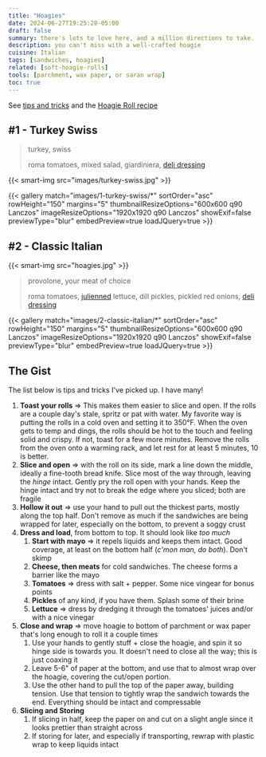 ```yaml
---
title: "Hoagies"
date: 2024-06-27T19:25:28-05:00
draft: false
summary: there's lots to love here, and a million directions to take.  Could be a hot sandwich with leftover meats from the grill, topped with cheese and pickles and finished under the broiler.  Or the classic Italian sub with coldcuts, shredduce, tomatoes, finished with vingear and oil.  Could use up that egg/chicken/tuna salad. Could load it up with Italian beef Chicago-style.  And on and on and on
description: you can't miss with a well-crafted hoagie
cuisine: Italian
tags: [sandwiches, hoagies]
related: [soft-hoagie-rolls]
tools: [parchment, wax paper, or saran wrap]
toc: true
---
```


See [tips and tricks](#the-gist) and the [Hoagie Roll recipe](recipes/soft-hoagie-rolls)

## #1 - Turkey Swiss

> turkey, swiss
>
> roma tomatoes, mixed salad, giardiniera, [deli dressing](https://marconi-foods.com/products/submarine-dressing?variant=31949004111969)

{{< smart-img src="images/turkey-swiss.jpg" >}}

{{< gallery match="images/1-turkey-swiss/*" sortOrder="asc" rowHeight="150" margins="5" thumbnailResizeOptions="600x600 q90 Lanczos" imageResizeOptions="1920x1920 q90 Lanczos" showExif=false previewType="blur" embedPreview=true loadJQuery=true >}}

## #2 - Classic Italian

{{< smart-img src="hoagies.jpg" >}}

> provolone, your meat of choice
>
> roma tomatoes, [julienned](https://en.wikipedia.org/wiki/Julienning) lettuce, dill pickles, pickled red onions, [deli dressing](https://marconi-foods.com/products/submarine-dressing?variant=31949004111969)

{{< gallery match="images/2-classic-italian/*" sortOrder="asc" rowHeight="150" margins="5" thumbnailResizeOptions="600x600 q90 Lanczos" imageResizeOptions="1920x1920 q90 Lanczos" showExif=false previewType="blur" embedPreview=true loadJQuery=true >}}

## The Gist

The list below is tips and tricks I've picked up.  I have many!

1. **Toast your rolls** => This makes them easier to slice and open.  If the rolls are a couple day's stale, spritz or pat with water.  My favorite way is putting the rolls in a cold oven and setting it to 350°F.  When the oven gets to temp and dings, the rolls should be hot to the touch and feeling solid and crispy.  If not, toast for a few more minutes.  Remove the rolls from the oven onto a warming rack, and let rest for at least 5 minutes, 10 is better.
2. **Slice and open** => with the roll on its side, mark a line down the middle, ideally a fine-tooth bread knife.  Slice most of the way through, leaving the *hinge* intact.  Gently pry the roll open with your hands.  Keep the hinge intact and try not to break the edge where you sliced; both are fragile
3. **Hollow it out** => use your hand to pull out the thickest parts, mostly along the top half.  Don't remove as much if the sandwiches are being wrapped for later, especially on the bottom, to prevent a soggy crust
4. **Dress and load**, from bottom to top.  It should look like *too much*
   1. **Start with mayo** => it repels liquids and keeps them intact.  Good coverage, at least on the bottom half (*c'mon man, do both*). Don't skimp
   2. **Cheese, then meats** for cold sandwiches.  The cheese forms a barrier like the mayo
   3. **Tomatoes** => dress with salt + pepper.  Some nice vingear for bonus points
   4. **Pickles** of any kind, if you have them.  Splash some of their brine
   5. **Lettuce** => dress by dredging it through the tomatoes' juices and/or with a nice vinegar
5. **Close and wrap** => move hoagie to bottom of parchment or wax paper that's long enough to roll it a couple times
   1. Use your hands to gently stuff + close the hoagie, and spin it so hinge side is towards you.  It doesn't need to close all the way; this is just coaxing it
   2. Leave 5-6" of paper at the bottom, and use that to almost wrap over the hoagie, covering the cut/open portion.
   3. Use the other hand to pull the top of the paper away, building tension.  Use that tension to tightly wrap the sandwich towards the end.  Everything should be intact and compressable
6. **Slicing and Storing**
   1. If slicing in half, keep the paper on and cut on a slight angle since it looks prettier than straight across
   2. If storing for later, and especially if transporting, rewrap with plastic wrap to keep liquids intact
